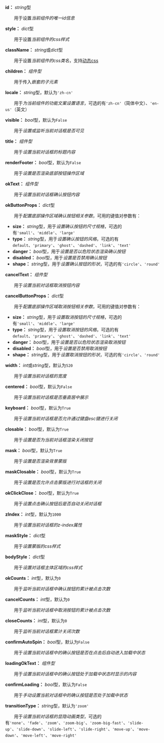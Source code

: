 **id：** *string*型

　　用于设置*当前组件的唯一id信息*

**style：** *dict*型

　　用于设置*当前组件的css样式*

**className：** *string*或*dict*型

　　用于设置*当前组件的css类名*，支持[动态css](/advanced-classname)

**children：** *组件型*

　　用于传入*嵌套的子元素*

**locale：** *string*型，默认为`'zh-cn'`

　　用于*为当前组件的功能文案设置语言*，可选的有`'zh-cn'`（简体中文）、`'en-us'`（英文）

**visible：** *bool*型，默认为`False`

　　用于*设置或监听当前对话框是否可见*

**title：** *组件型*

　　用于*设置当前对话框的标题内容*

**renderFooter：** *bool*型，默认为`False`

　　用于*设置是否渲染底部按钮操作区域*

**okText：** *组件型*

　　用于*设置当前对话框确认按钮内容*

**okButtonProps：** *dict*型

　　用于*配置底部操作区域确认按钮相关参数*，可用的键值对参数有：

- **size：** *string*型，用于*设置确认按钮的尺寸规格*，可选的有`'small'`、`'middle'`、`'large'`
- **type：** *string*型，用于*设置确认按钮的风格*，可选的有`default`、`'primary'`、`'ghost'`、`'dashed'`、`'link'`、`'text'`
- **danger：** *bool*型，用于*设置是否以危险状态渲染确认按钮*
- **disabled：** *bool*型，用于*设置是否禁用确认按钮*
- **shape：** *string*型，用于*设置确认按钮的形状*，可选的有`'circle'`、`'round'`

**cancelText：** *组件型*

　　用于*设置当前对话框取消按钮内容*

**cancelButtonProps：** *dict*型

　　用于*配置底部操作区域取消按钮相关参数*，可用的键值对参数有：

- **size：** *string*型，用于*设置取消按钮的尺寸规格*，可选的有`'small'`、`'middle'`、`'large'`
- **type：** *string*型，用于*设置取消按钮的风格*，可选的有`default`、`'primary'`、`'ghost'`、`'dashed'`、`'link'`、`'text'`
- **danger：** *bool*型，用于*设置是否以危险状态渲染取消按钮*
- **disabled：** *bool*型，用于*设置是否禁用取消按钮*
- **shape：** *string*型，用于*设置取消按钮的形状*，可选的有`'circle'`、`'round'`

**width：** *int*或*string*型，默认为`520`

　　用于*设置当前对话框的宽度*

**centered：** *bool*型，默认为`False`

　　用于*设置当前对话框是否垂直居中展示*

**keyboard：** *bool*型，默认为`True`

　　用于*设置当前对话框是否允许通过键盘esc键进行关闭*

**closable：** *bool*型，默认为`True`

　　用于*设置是否为当前对话框渲染关闭按钮*

**mask：** *bool*型，默认为`True`

　　用于*设置是否渲染背景蒙版*

**maskClosable：** *bool*型，默认为`True`

　　用于*设置是否允许点击蒙版进行对话框的关闭*

**okClickClose：** *bool*型，默认为`True`

　　用于*设置点击确认按钮后是否自动关闭对话框*

**zIndex：** *int*型，默认为`1000`

　　用于*设置当前对话框的z-index属性*

**maskStyle：** *dict*型

　　用于*设置蒙版的css样式*

**bodyStyle：** *dict*型

　　用于*设置对话框主体区域的css样式*

**okCounts：** *int*型，默认为`0`

　　用于*监听当前对话框中确认按钮的累计被点击次数*

**cancelCounts：** *int*型，默认为`0`

　　用于*监听当前对话框中取消按钮的累计被点击次数*

**closeCounts：** *int*型，默认为`0`

　　用于*监听当前对话框累计关闭次数*

**confirmAutoSpin：** *bool*型，默认为`False`

　　用于*设置当前对话框中的确认按钮是否在点击后自动进入加载中状态*

**loadingOkText：** *组件型*

　　用于*设置当前对话框中的确认按钮处于加载中状态时显示的内容*

**confirmLoading：** *bool*型，默认为`False`

　　用于*手动设置当前对话框中的确认按钮是否处于加载中状态*

**transitionType：** *string*型，默认为`'zoom'`

　　用于*设置当前对话框的显隐动画类型*，可选的有`'none'`、`'fade'`、`'zoom'`、`'zoom-big'`、`'zoom-big-fast'`、`'slide-up'`、`'slide-down'`、`'slide-left'`、`'slide-right'`、`'move-up'`、`'move-down'`、`'move-left'`、`'move-right'`



